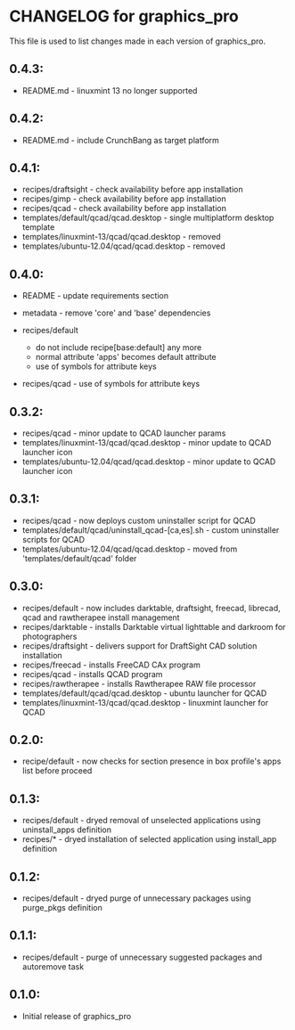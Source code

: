 # CHANGELOG for graphics_pro

This file is used to list changes made in each version of graphics_pro.

## 0.4.3:

* README.md - linuxmint 13 no longer supported

## 0.4.2:

* README.md - include CrunchBang as target platform

## 0.4.1:

* recipes/draftsight - check availability before app installation
* recipes/gimp       - check availability before app installation
* recipes/qcad       - check availability before app installation
* templates/default/qcad/qcad.desktop      - single multiplatform desktop template
* templates/linuxmint-13/qcad/qcad.desktop - removed
* templates/ubuntu-12.04/qcad/qcad.desktop - removed

## 0.4.0:

* README   - update requirements section
* metadata - remove 'core' and 'base' dependencies

* recipes/default

  - do not include recipe[base:default] any more
  - normal attribute 'apps' becomes default attribute
  - use of symbols for attribute keys

* recipes/qcad - use of symbols for attribute keys

## 0.3.2:

* recipes/qcad - minor update to QCAD launcher params
* templates/linuxmint-13/qcad/qcad.desktop - minor update to QCAD launcher icon
* templates/ubuntu-12.04/qcad/qcad.desktop - minor update to QCAD launcher icon

## 0.3.1:

* recipes/qcad - now deploys custom uninstaller script for QCAD
* templates/default/qcad/uninstall_qcad-[ca,es].sh - custom uninstaller scripts for QCAD
* templates/ubuntu-12.04/qcad/qcad.desktop - moved from 'templates/default/qcad' folder

## 0.3.0:

* recipes/default     - now includes darktable, draftsight, freecad, librecad, qcad and rawtherapee install management
* recipes/darktable   - installs Darktable virtual lighttable and darkroom for photographers
* recipes/draftsight  - delivers support for DraftSight CAD solution installation
* recipes/freecad     - installs FreeCAD CAx program
* recipes/qcad        - installs QCAD program
* recipes/rawtherapee - installs Rawtherapee RAW file processor
* templates/default/qcad/qcad.desktop      - ubuntu launcher for QCAD
* templates/linuxmint-13/qcad/qcad.desktop - linuxmint launcher for QCAD

## 0.2.0:

* recipe/default - now checks for section presence in box profile's apps list before proceed

## 0.1.3:

* recipes/default - dryed removal of unselected applications using uninstall_apps definition
* recipes/*       - dryed installation of selected application using install_app definition

## 0.1.2:

* recipes/default - dryed purge of unnecessary packages using purge_pkgs definition

## 0.1.1:

* recipes/default - purge of unnecessary suggested packages and autoremove task

## 0.1.0:

* Initial release of graphics_pro

